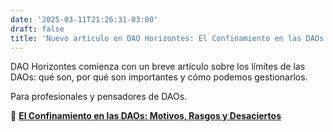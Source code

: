 ```yaml
---
date: '2025-03-11T21:26:31-03:00'
draft: false
title: 'Nuevo articulo en DAO Horizontes: El Confinamiento en las DAOs'
---
```


DAO Horizontes comienza con un breve artículo sobre los límites de las DAOs: qué son, por qué son importantes y cómo podemos gestionarlos.

Para profesionales y pensadores de DAOs.

🔗 [**El Confinamiento en las DAOs: Motivos, Rasgos y Desaciertos**](https://lokapal2.substack.com/p/el-confinamiento-en-las-daos-motivos)
